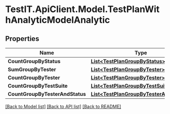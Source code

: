 # TestIT.ApiClient.Model.TestPlanWithAnalyticModelAnalytic

## Properties

Name | Type | Description | Notes
------------ | ------------- | ------------- | -------------
**CountGroupByStatus** | [**List&lt;TestPlanGroupByStatus&gt;**](TestPlanGroupByStatus.md) |  | 
**SumGroupByTester** | [**List&lt;TestPlanGroupByTester&gt;**](TestPlanGroupByTester.md) |  | 
**CountGroupByTester** | [**List&lt;TestPlanGroupByTester&gt;**](TestPlanGroupByTester.md) |  | 
**CountGroupByTestSuite** | [**List&lt;TestPlanGroupByTestSuite&gt;**](TestPlanGroupByTestSuite.md) |  | 
**CountGroupByTesterAndStatus** | [**List&lt;TestPlanGroupByTesterAndStatus&gt;**](TestPlanGroupByTesterAndStatus.md) |  | 

[[Back to Model list]](../README.md#documentation-for-models) [[Back to API list]](../README.md#documentation-for-api-endpoints) [[Back to README]](../README.md)

